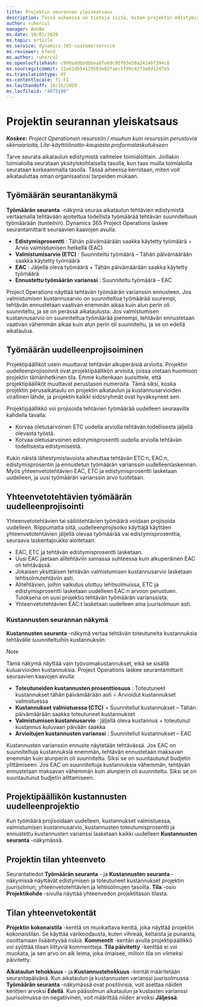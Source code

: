 ```yaml
---
title: Projektin seurannan yleiskatsaus
description: Tässä aiheessa on tietoja siitä, miten projektin edistymistä ja kustannusten toteutumista voidaan seurata.
author: ruhercul
manager: AnnBe
ms.date: 10/01/2020
ms.topic: article
ms.service: dynamics-365-customerservice
ms.reviewer: kfend
ms.author: ruhercul
ms.openlocfilehash: c998addbbdbbea8fe69c95f65e58a24146f394c8
ms.sourcegitcommit: 11a61db54119503e82faec5f99c4273e8d1247e5
ms.translationtype: HT
ms.contentlocale: fi-FI
ms.lasthandoff: 10/16/2020
ms.locfileid: "4075199"
---
```

# <a name="project-tracking-overview"></a>Projektin seurannan yleiskatsaus

_**Koskee:** Project Operationsin resurssiin / muuhun kuin resurssiin perustuvia skenaarioita, Lite-käyttöönotto-kaupasta proformalaskutukseen_

Tarve seurata aikataulun edistymistä vaihtelee toimialoittain. Joillakin toimialoilla seurataan yksityiskohtaisella tasolla, kun taas muilla toimialoilla seurataan korkeammalla tasolla. Tässä aiheessa kerrotaan, miten voit aikatauluttaa oman organisaatiosi tarpeiden mukaan.

## <a name="effort-tracking-view"></a>Työmäärän seurantanäkymä

**Työmäärän seuranta**  -näkymä seuraa aikataulun tehtävien edistymistä vertaamalla tehtävään ajoitettua todellista työmäärää tehtävän suunniteltuun työmäärään (tunteihin). Dynamics 365 Project Operations laskee seurantamittarit seuraavien kaavojen avulla:

- **Edistymisprosentti** : Tähän päivämäärään saakka käytetty työmäärä ÷ Arvio valmistumisen hetkellä (EAC) 
- **Valmistumisarvio (ETC)** : Suunniteltu työmäärä – Tähän päivämäärään saakka käytetty työmäärä 
- **EAC** : Jäljellä oleva työmäärä + Tähän päivämäärään saakka käytetty työmäärä 
- **Ennustettu työmäärän varianssi** : Suunniteltu työmäärä – EAC

Project Operations näyttää tehtävän työmäärän varianssin ennusteen. Jos valmistumisen kustannusarvio on suunniteltua työmäärää suurempi, tehtävän ennustetaan vaativan enemmän aikaa kuin alun perin oli suunniteltu, ja se on perässä aikataulusta. Jos valmistumisen kustannusarvio on suunniteltua työmäärää pienempi, tehtävän ennustetaan vaativan vähemmän aikaa kuin alun perin oli suunniteltu, ja se on edellä aikataulua.

## <a name="reprojecting-effort"></a>Työmäärän uudelleenprojisoiminen

Projektipäälliköt usein muuttavat tehtävän alkuperäisiä arvioita. Projektin uudelleenprojisoinnit ovat projektipäällikön arvioita, joissa otetaan huomioon projektin tämänhetkinen tila. Emme kuitenkaan suosittele, että projektipäälliköt muuttavat perustason numeroita. Tämä siksi, koska projektin perusaikataulu on projektin aikataulun ja kustannusarvioiden virallinen lähde, ja projektin kaikki sidosryhmät ovat hyväksyneet sen.

Projektipäällikkö voi projisoida tehtävien työmäärää uudelleen seuraavilla kahdella tavalla:

- Korvaa oletusarvoinen ETC uudella arviolla tehtävän todellisesta jäljellä olevasta työstä. 
- Korvaa oletusarvoinen edistymisprosentti uudella arviolla tehtävän todellisesta edistymisestä.

Kukin näistä lähestymistavoista aiheuttaa tehtävän ETC:n, EAC:n, edistymisprosentin ja ennustetun työmäärän varianssin uudelleenlaskennan. Myös yhteenvetotehtävien EAC, ETC ja edistymisprosentti lasketaan uudelleen, ja uusi työmäärän varianssin arvo tuotetaan.

## <a name="reprojection-of-effort-on-summary-tasks"></a>Yhteenvetotehtävien työmäärän uudelleenprojisointi

Yhteenvetotehtävien tai säiliötehtävien työmäärä voidaan projisoida uudelleen. Riippumatta siitä, uudelleenprojisoiko käyttäjä käyttäen yhteenvetotehtävien jäljellä olevaa työmäärää vai edistymisprosenttia, seuraava laskentajoukko aloitetaan:

- EAC, ETC ja tehtävän edistymisprosentti lasketaan.
- Uusi EAC jaetaan alitehtäviin samassa suhteessa kuin alkuperäinen EAC oli tehtävässä.
- Jokaisen yksittäisen tehtävän valmistumisen kustannusarvio lasketaan lehtisolmutehtäviin asti. 
- Alitehtävien, joihin vaikutus ulottuu lehtisolmuissa, ETC ja edistymisprosentti lasketaan uudelleen EAC:n arvoon perustuen. Tuloksena on uusi projektio tehtävän työmäärän varianssista. 
- Yhteenvetotehtävien EAC:t lasketaan uudelleen aina juurisolmuun asti.

### <a name="cost-tracking-view"></a>Kustannusten seurannan näkymä 

**Kustannusten seuranta** -näkymä vertaa tehtävän toteutuneita kustannuksia tehtävälle suunniteltuihin kustannuksiin. 

> [!NOTE]
> Tämä näkymä näyttää vain työvoimakustannukset, eikä se sisällä kuluarvioiden kustannuksia. Project Operations laskee seurantamittarit seuraavien kaavojen avulla:

- **Toteutuneiden kustannusten prosenttiosuus** : Toteutuneet kustannukset tähän päivämäärään asti ÷ Arvioidut kustannukset valmistuessa
- **Kustannukset valmistuessa (CTC)** = Suunnitellut kustannukset – Tähän päivämäärään saakka toteutuneet kustannukset
- **Valmistumisen kustannusarvio** : jäljellä oleva kustannus + toteutunut kustannus kuluvaan päivään saakka
- **Arvioitujen kustannusten varianssi** : Suunnitellut kustannukset – EAC

Kustannusten varianssin ennuste näytetään tehtävässä. Jos EAC on suunniteltuja kustannuksia enemmän, tehtävän ennustetaan maksavan enemmän kuin alunperin oli suunniteltu. Siksi se on suuntautunut budjetin ylittämiseen. Jos EAC on suunniteltuja kustannuksia vähemmän, tehtävän ennustetaan maksavan vähemmän kuin alunperin oli suunniteltu. Siksi se on suuntautunut budjetin alittamiseen.

## <a name="project-managers-reprojection-of-cost"></a>Projektipäällikön kustannusten uudelleenprojektio

Kun työmäärä projisoidaan uudelleen, kustannukset valmistuessa, valmistumisen kustannusarvio, kustannusten toteutumisprosentti ja ennustettu kustannusten varianssi lasketaan kaikki uudelleen **Kustannusten seuranta** -näkymässä.

## <a name="project-status-summary"></a>Projektin tilan yhteenveto

Seurantatiedot **Työmäärän seuranta** - ja **Kustannusten seuranta** -näkymissä näyttävät edistymisen ja toteutuneet kustannukset projektin juurisolmun, yhteenvetotehtävien ja lehtisolmujen tasoilla. **Tila** -osio **Projektikohde** -sivulla näyttää yhteenvedon projektitason tilasta.

## <a name="status-summary-fields"></a>Tilan yhteenvetokentät

**Projektin kokonaistila** -kenttä on muokattava kenttä, joka näyttää projektin kokonaistilan. Se käyttää värikoodausta, kuten vihreää, keltaista ja punaista, osoittamaan lisääntyvää riskiä. **Kommentit** -kentän avulla projektipäällikkö voi syöttää tilaan liittyviä kommentteja. **Tila päivitetty** -kenttää ei voi muokata, ja sen arvo on aik leima, joka ilmaisee, milloin tila on viimeksi päivitetty.

**Aikataulun tehokkuus** - ja **Kustannustehokkuus** -kentät määritetään seurantapäivänä. Kun aikataulun ja kustannusten varianssi juurisolmussa **Työmäärän seuranta** -näkymässä ovat positiivisia, voit asettaa näiden kenttien arvoksi **Edellä**. Kun pääsolmun aikataulun ja kustasten varianssi juurisolmussa on negatiivinen, voit määrittää niiden arvoksi **Jäljessä**.
